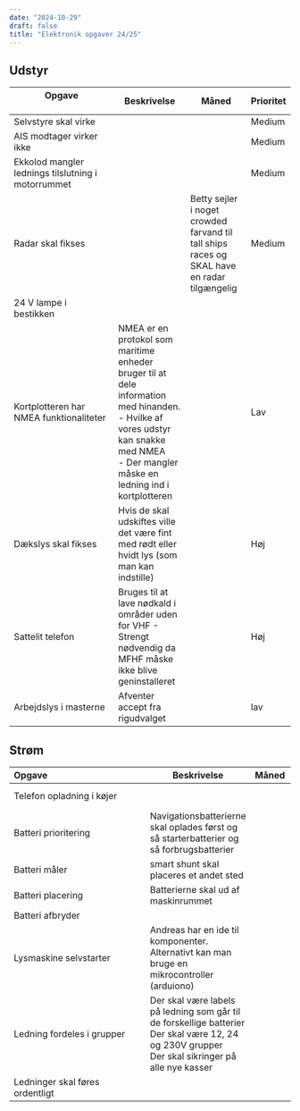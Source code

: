 ```yaml
---
date: "2024-10-29"
draft: false
title: "Elektronik opgaver 24/25"
---
```


## Udstyr

| Opgave &nbsp;&nbsp;&nbsp;&nbsp;&nbsp;&nbsp;&nbsp;&nbsp;&nbsp;&nbsp;&nbsp;&nbsp;&nbsp;&nbsp;&nbsp;&nbsp;&nbsp;&nbsp;&nbsp;&nbsp;&nbsp;&nbsp;&nbsp;&nbsp;&nbsp;&nbsp;&nbsp;&nbsp;&nbsp;&nbsp;&nbsp;&nbsp;&nbsp;&nbsp;&nbsp;&nbsp;&nbsp;&nbsp;&nbsp; | Beskrivelse | Måned                                                                                                                                                                                        | Prioritet |
| ------------------------------------------------------------------------------------------------------------------------------------------------------------------------------------------------------------------------------------------------ | -------------------------------------------------------------------------------------------------------------------------------------------------------------------------------------------- | --------- | ------ |
| Selvstyre skal virke                                                                                                                                                                                                                             |                                                                                                                                                                                              |           | Medium |
| AIS modtager virker ikke                                                                                                                                                                                                                         |                                                                                                                                                                                              |           | Medium |
| Ekkolod mangler lednings tilslutning i motorrummet                                                                                                                                                                                               |                                                                                                                                                                                              |           | Medium |
| Radar skal fikses                                                                                                                                                                                                                             |                                                                                                                                                                                              | Betty sejler i noget crowded farvand til tall ships races og SKAL have en radar tilgængelig          | Medium |
| 24 V lampe i bestikken                                                                                                                                                                                                                           |                                                                                                                                                                                              |           |        |
| Kortplotteren har NMEA funktionaliteter                                                                                                                                                                                                          | NMEA er en protokol som maritime enheder bruger til at dele information med hinanden. <br>- Hvilke af vores udstyr kan snakke med NMEA<br>- Der mangler måske en ledning ind i kortplotteren |           | Lav    |
| Dækslys skal fikses |  Hvis de skal udskiftes ville det være fint med rødt eller hvidt lys (som man kan indstille)    |           | Høj    |
| Sattelit telefon |   Bruges til at lave nødkald i områder uden for VHF - Strengt nødvendig da MFHF måske ikke blive geninstalleret   |           | Høj    |
| Arbejdslys i masterne |  Afventer accept fra rigudvalget   |           | lav    |

## Strøm

| Opgave&nbsp;&nbsp;&nbsp;&nbsp;&nbsp;&nbsp;&nbsp;&nbsp;&nbsp;&nbsp;&nbsp;&nbsp;&nbsp;&nbsp;&nbsp;&nbsp;&nbsp;&nbsp;&nbsp;&nbsp;&nbsp;&nbsp;&nbsp;&nbsp;&nbsp;&nbsp;&nbsp;&nbsp;&nbsp;&nbsp;&nbsp;&nbsp;&nbsp;&nbsp;&nbsp;&nbsp;&nbsp;&nbsp;&nbsp; | Beskrivelse                                                                                                                                           | Måned | Prioritet |
| ------------------------------------------------------------------------------------------------------------------------------------------------------------------------------------------------------------------------------------------------ | ----------------------------------------------------------------------------------------------------------------------------------------------------- | ----- | --------- |
| Telefon opladning i køjer                                                                                                                                                                                                                        |                                                                                                                                                       |       | Super lav |
| Batteri prioritering                                                                                                                                                                                                                             | Navigationsbatterierne skal oplades først og så starterbatterier og så forbrugsbatterier                                                              |       | Super høj |
| Batteri måler                                                                                                                                                                                                                                    | smart shunt skal placeres et andet sted                                                                                                               |       | Høj       |
| Batteri placering                                                                                                                                                                                                                                | Batterierne skal ud af maskinrummet                                                                                                                   |       | Medium    |
| Batteri afbryder                                                                                                                                                                                                                                 |                                                                                                                                                       |       | Høj       |
| Lysmaskine selvstarter                                                                                                                                                                                                                           | Andreas har en ide til komponenter.<br>Alternativt kan man bruge en mikrocontroller (arduiono)                                                        |       | Medium    |
| Ledning fordeles i grupper                                                                                                                                                                                                                       | Der skal være labels på ledning som går til de forskellige batterier<br>Der skal være 12, 24 og 230V grupper<br>Der skal sikringer på alle nye kasser |       | Super Høj |
| Ledninger skal føres ordentligt                                                                                                                                                                                                                  |                                                                                                                                                       |       | Medium    |
